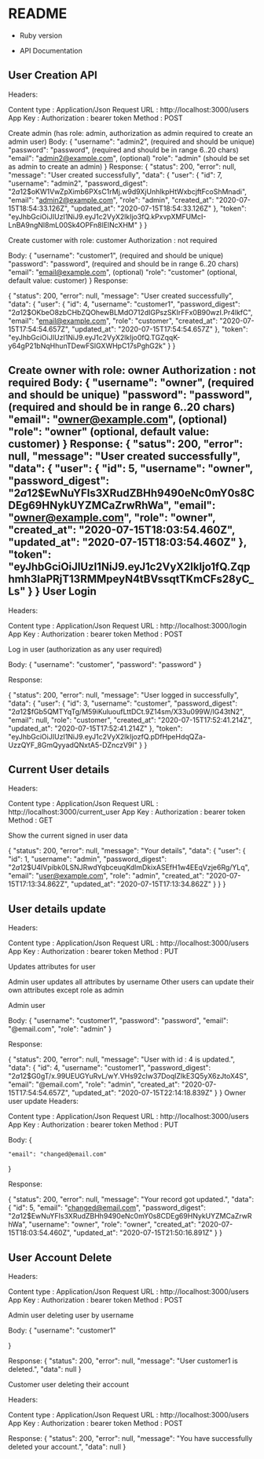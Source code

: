 # README

* Ruby version

* API Documentation

User Creation API
-------------------

Headers:

Content type	: Application/Json
Request URL		: http://localhost:3000/users
App Key 		:
Authorization	: bearer token
Method			: POST

Create admin (has role: admin, authorization as admin required to create an admin user)
Body:
{
    "username": "admin2", (required and should be unique)
    "password": "password", (required and should be in range 6..20 chars)
    "email": "admin2@example.com", (optional)
    "role": "admin"   (should be set as admin to create an admin)
}
Response:
{
    "status": 200,
    "error": null,
    "message": "User created successfully",
    "data": {
        "user": {
            "id": 7,
            "username": "admin2",
            "password_digest": "$2a$12$oKW1VwZpXimb6PXsC1rMj.w9d9XjUnhlkpHtWxbcjftFcoShMnadi",
            "email": "admin2@example.com",
            "role": "admin",
            "created_at": "2020-07-15T18:54:33.126Z",
            "updated_at": "2020-07-15T18:54:33.126Z"
        },
        "token": "eyJhbGciOiJIUzI1NiJ9.eyJ1c2VyX2lkIjo3fQ.kPxvpXMFUMcI-LnBA9ngNl8mL00Sk4OPFn8lElNcXHM"
    }
}

Create customer with role: customer
Authorization	: not required

Body:
{
    "username": "customer1", (required and should be unique)
    "password": "password", (required and should be in range 6..20 chars)
    "email": "email@example.com", (optional)
    "role": "customer"   (optional, default value: customer)
}
Response:

{
    "status": 200,
    "error": null,
    "message": "User created successfully",
    "data": {
        "user": {
            "id": 4,
            "username": "customer1",
            "password_digest": "$2a$12$OKbeO8zbCHbZQOhewBLMdO712dIGPszSKIrFFx0B90wzI.Pr4lkfC",
            "email": "email@example.com",
            "role": "customer",
            "created_at": "2020-07-15T17:54:54.657Z",
            "updated_at": "2020-07-15T17:54:54.657Z"
        },
        "token": "eyJhbGciOiJIUzI1NiJ9.eyJ1c2VyX2lkIjo0fQ.TGZqqK-y64gP21bNqHhunTDewFSlGXWHpC17sPghG2k"
    }
}

Create owner with role: owner
Authorization	: not required
Body:
{
    "username": "owner", (required and should be unique)
    "password": "password", (required and should be in range 6..20 chars)
    "email": "owner@example.com", (optional)
    "role": "owner"  (optional, default value: customer)
}
Response:
{
    "satus": 200,
    "error": null,
    "message": "User created successfully",
    "data": {
        "user": {
            "id": 5,
            "username": "owner",
            "password_digest": "$2a$12$EwNuYFIs3XRudZBHh9490eNc0mY0s8CDEg69HNykUYZMCaZrwRhWa",
            "email": "owner@example.com",
            "role": "owner",
            "created_at": "2020-07-15T18:03:54.460Z",
            "updated_at": "2020-07-15T18:03:54.460Z"
        },
        "token": "eyJhbGciOiJIUzI1NiJ9.eyJ1c2VyX2lkIjo1fQ.Zqphmh3IaPRjT13RMMpeyN4tBVssqtTKmCFs28yC_Ls"
    }
}
User Login
-------------

Headers:

Content type	: Application/Json
Request URL		: http://localhost:3000/login
App Key 		:
Authorization	: bearer token
Method			: POST

Log in user (authorization as any user required)

Body:
{
    "username": "customer",
    "password": "password"
}

Response:

{
    "status": 200,
    "error": null,
    "message": "User logged in successfully",
    "data": {
        "user": {
            "id": 3,
            "username": "customer",
            "password_digest": "$2a$12$fGb5QMTYqTg/M59iKuluoufLttDCt.9Z14sm/X33u099W/lG43tN2",
            "email": null,
            "role": "customer",
            "created_at": "2020-07-15T17:52:41.214Z",
            "updated_at": "2020-07-15T17:52:41.214Z"
        },
        "token": "eyJhbGciOiJIUzI1NiJ9.eyJ1c2VyX2lkIjozfQ.pDfHpeHdqQZa-UzzQYF_8GmQyyadQNxtA5-DZnczV9I"
    }
}

Current User details
---------------------

Headers:

Content type	: Application/Json
Request URL		: http://localhost:3000/current_user
App Key 		:
Authorization	: bearer token
Method			: GET

Show the current signed in user data

{
    "status": 200,
    "error": null,
    "message": "Your details",
    "data": {
        "user": {
            "id": 1,
            "username": "admin",
            "password_digest": "$2a$12$U4IVpibk0LSNJRwdYqbceuqKdlmDkixASEfH1w4EEqVzje6Rg/YLq",
            "email": "user@example.com",
            "role": "admin",
            "created_at": "2020-07-15T17:13:34.862Z",
            "updated_at": "2020-07-15T17:13:34.862Z"
        }
    }
}

User details update
---------------------

Headers:

Content type	: Application/Json
Request URL		: http://localhost:3000/users
App Key 		:
Authorization	: bearer token
Method			: PUT

Updates attributes for user

Admin user updates all attributes by username
Other users can update their own attributes except role as admin

Admin user

Body:
{
    "username": "customer1",
    "password": "password",
    "email": "@email.com",
    "role": "admin"
}

Response:

{
    "status": 200,
    "error": null,
    "message": "User with id : 4 is updated.",
    "data": {
        "id": 4,
        "username": "customer1",
        "password_digest": "$2a$12$G0gT/x.99UEUGYuRvL/wY.VHs92clw37DoqIZlkE3Q5yX6zJtoX4S",
        "email": "@email.com",
        "role": "admin",
        "created_at": "2020-07-15T17:54:54.657Z",
        "updated_at": "2020-07-15T22:14:18.839Z"
    }
}
Owner user update
Headers:

Content type	: Application/Json
Request URL		: http://localhost:3000/users
App Key 		:
Authorization	: bearer token
Method			: PUT


Body:
{

    "email": "changed@email.com"
}

Response:

{
    "status": 200,
    "error": null,
    "message": "Your record got updated.",
    "data": {
        "id": 5,
        "email": "changed@email.com",
        "password_digest": "$2a$12$EwNuYFIs3XRudZBHh9490eNc0mY0s8CDEg69HNykUYZMCaZrwRhWa",
        "username": "owner",
        "role": "owner",
        "created_at": "2020-07-15T18:03:54.460Z",
        "updated_at": "2020-07-15T21:50:16.891Z"
    }
}


User Account Delete
--------------------

Headers:

Content type	: Application/Json
Request URL		: http://localhost:3000/users
App Key 		:
Authorization	: bearer token
Method			: POST

Admin user deleting user by username

Body:
{
   "username": "customer1"

}

Response:
{
    "status": 200,
    "error": null,
    "message": "User customer1 is deleted.",
    "data": null
}

Customer user deleting their account

Headers:

Content type	: Application/Json
Request URL		: http://localhost:3000/users
App Key 		:
Authorization	: bearer token
Method			: POST

Response:
{
    "status": 200,
    "error": null,
    "message": "You have successfully deleted your account.",
    "data": null
}